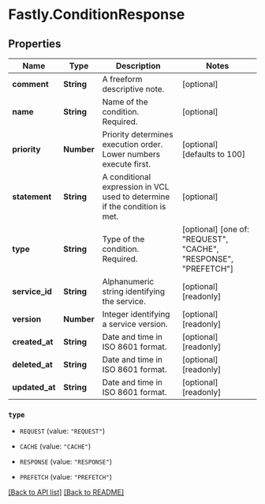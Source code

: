 # Fastly.ConditionResponse

## Properties

Name | Type | Description | Notes
------------ | ------------- | ------------- | -------------
**comment** | **String** | A freeform descriptive note. | [optional] 
**name** | **String** | Name of the condition. Required. | [optional] 
**priority** | **Number** | Priority determines execution order. Lower numbers execute first. | [optional] [defaults to 100]
**statement** | **String** | A conditional expression in VCL used to determine if the condition is met. | [optional] 
**type** | **String** | Type of the condition. Required. | [optional]  [one of: "REQUEST", "CACHE", "RESPONSE", "PREFETCH"]
**service_id** | **String** | Alphanumeric string identifying the service. | [optional] [readonly] 
**version** | **Number** | Integer identifying a service version. | [optional] [readonly] 
**created_at** | **String** | Date and time in ISO 8601 format. | [optional] [readonly] 
**deleted_at** | **String** | Date and time in ISO 8601 format. | [optional] [readonly] 
**updated_at** | **String** | Date and time in ISO 8601 format. | [optional] [readonly] 



 

### `type`

* `REQUEST` (value: `"REQUEST"`)

* `CACHE` (value: `"CACHE"`)

* `RESPONSE` (value: `"RESPONSE"`)

* `PREFETCH` (value: `"PREFETCH"`)





[[Back to API list]](../../README.md#endpoints) [[Back to README]](../../README.md)
